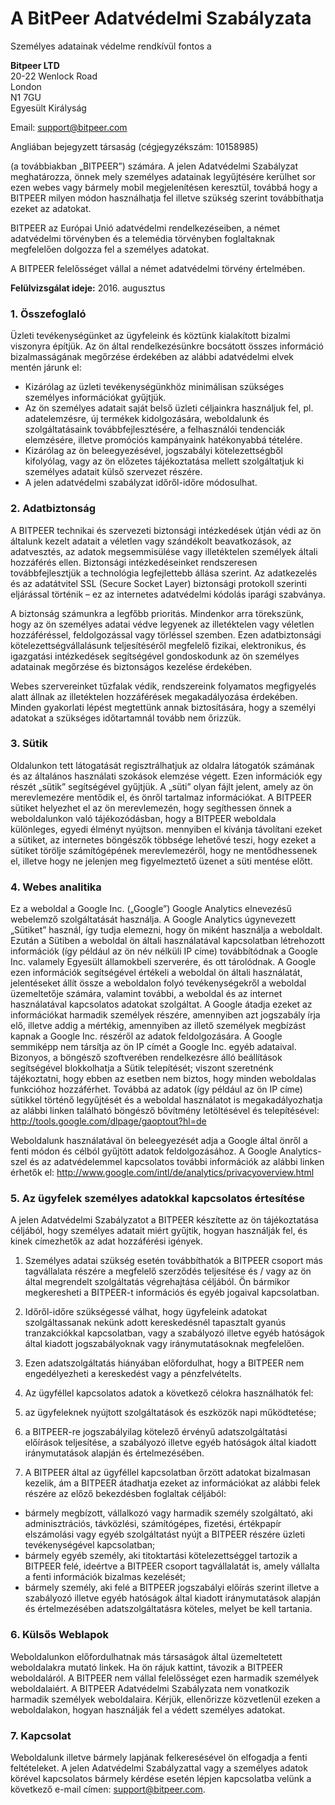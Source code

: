 A BitPeer Adatvédelmi Szabályzata
======================

Személyes adatainak védelme rendkívül fontos a

**Bitpeer LTD**<br/>
20-22 Wenlock Road<br/>
London<br/>
N1 7GU<br/>
Egyesült Királyság<br/>



Email: [support@bitpeer.com](mailto:support@bitpeer.com)

Angliában bejegyzett társaság (cégjegyzékszám: 10158985)



(a továbbiakban „BITPEER”) számára. A jelen Adatvédelmi Szabályzat meghatározza, önnek mely személyes adatainak legyűjtésére kerülhet sor ezen webes vagy bármely mobil megjelenítésen keresztül, továbbá hogy a BITPEER milyen módon használhatja fel illetve szükség szerint továbbíthatja ezeket az adatokat.

BITPEER az Európai Unió adatvédelmi rendelkezéseiben, a német adatvédelmi törvényben és a telemédia törvényben foglaltaknak megfelelően dolgozza fel a személyes adatokat.

A BITPEER felelősséget vállal a német adatvédelmi törvény értelmében.



**Felülvizsgálat ideje:** 2016. augusztus



### **1.** Összefoglaló

Üzleti tevékenységünket az ügyfeleink és köztünk kialakított bizalmi viszonyra építjük. Az ön által rendelkezésünkre bocsátott összes információ bizalmasságának megőrzése érdekében az alábbi adatvédelmi elvek mentén járunk el:
- Kizárólag az üzleti tevékenységünkhöz minimálisan szükséges személyes információkat gyűjtjük.
- Az ön személyes adatait saját belső üzleti céljainkra használjuk fel, pl. adatelemzésre, új termékek kidolgozására, weboldalunk és szolgáltatásaink továbbfejlesztésére, a felhasználói tendenciák elemzésére, illetve promóciós kampányaink hatékonyabbá tételére.
- Kizárólag az ön beleegyezésével, jogszabályi kötelezettségből kifolyólag, vagy az ön előzetes tájékoztatása mellett szolgáltatjuk ki személyes adatait külső szervezet részére.
- A jelen adatvédelmi szabályzat időről-időre módosulhat.



### **2.** Adatbiztonság

A BITPEER technikai és szervezeti biztonsági intézkedések útján védi az ön általunk kezelt adatait a véletlen vagy szándékolt beavatkozások, az adatvesztés, az adatok megsemmisülése vagy illetéktelen személyek általi hozzáférés ellen. Biztonsági intézkedéseinket rendszeresen továbbfejlesztjük a technológia legfejlettebb állása szerint. Az adatkezelés és az adatátvitel SSL (Secure Socket Layer) biztonsági protokoll szerinti eljárással történik – ez az internetes adatvédelmi kódolás iparági szabványa.

A biztonság számunkra a legfőbb prioritás. Mindenkor arra törekszünk, hogy az ön személyes adatai védve legyenek az illetéktelen vagy véletlen hozzáféréssel, feldolgozással vagy törléssel szemben. Ezen adatbiztonsági kötelezettségvállalásunk teljesítéséről megfelelő fizikai, elektronikus, és igazgatási intézkedések segítségével gondoskodunk az ön személyes adatainak megőrzése és biztonságos kezelése érdekében.

Webes szervereinket tűzfalak védik, rendszereink folyamatos megfigyelés alatt állnak az illetéktelen hozzáférések megakadályozása érdekében. Minden gyakorlati lépést megtettünk annak biztosítására, hogy a személyi adatokat a szükséges időtartamnál tovább nem őrizzük.



### **3.** Sütik

Oldalunkon tett látogatását regisztrálhatjuk az oldalra látogatók számának és az általános használati szokások elemzése végett. Ezen információk egy részét „sütik” segítségével gyűjtjük. A „süti” olyan fájlt jelent, amely az ön merevlemezére mentődik el, és önről tartalmaz információkat. A BITPEER sütiket helyezhet el az ön merevlemezén, hogy segíthessen önnek a weboldalunkon való tájékozódásban, hogy a BITPEER weboldala különleges, egyedi élményt nyújtson. mennyiben el kívánja távolítani ezeket a sütiket, az internetes böngészők többsége lehetővé teszi, hogy ezeket a sütiket törölje számítógépének merevlemezéről, hogy ne mentődhessenek el, illetve hogy ne jelenjen meg figyelmeztető üzenet a süti mentése előtt.

### **4.** Webes analitika

Ez a weboldal a Google Inc. („Google”) Google Analytics elnevezésű webelemző szolgáltatását használja. A Google Analytics úgynevezett „Sütiket” használ, így tudja elemezni, hogy ön miként használja a weboldalt. Ezután a Sütiben a weboldal ön általi használatával kapcsolatban létrehozott információk (így például az ön név nélküli IP címe) továbbítódnak a Google Inc. valamely Egyesült államokbeli szerverére, és ott tárolódnak. A Google ezen információk segítségével értékeli a weboldal ön általi használatát, jelentéseket állít össze a weboldalon folyó tevékenységekről a weboldal üzemeltetője számára, valamint további, a weboldal és az internet használatával kapcsolatos adatokat szolgáltat. A Google átadja ezeket az információkat harmadik személyek részére, amennyiben azt jogszabály írja elő, illetve addig a mértékig, amennyiben az illető személyek megbízást kapnak a Google Inc. részéről az adatok feldolgozására. A Google semmiképp nem társítja az ön IP címét a Google Inc. egyéb adataival. Bizonyos, a böngésző szoftverében rendelkezésre álló beállítások segítségével blokkolhatja a Sütik telepítését; viszont szeretnénk tájékoztatni, hogy ebben az esetben nem biztos, hogy minden weboldalas funkcióhoz hozzáférhet. Továbbá az adatok (így például az ön IP címe) sütikkel történő legyűjtését és a weboldal használatot is megakadályozhatja az alábbi linken található böngésző bővítmény letöltésével és telepítésével: http://tools.google.com/dlpage/gaoptout?hl=de

Weboldalunk használatával ön beleegyezését adja a Google által önről a fenti módon és célból gyűjtött adatok feldolgozásához. A Google Analytics-szel és az adatvédelemmel kapcsolatos további információk az alábbi linken érhetők el:	 http://www.google.com/intl/de/analytics/privacyoverview.html 


### **5.** Az ügyfelek személyes adatokkal kapcsolatos értesítése

A jelen Adatvédelmi Szabályzatot a BITPEER készítette az ön tájékoztatása céljából, hogy személyes adatait miért gyűjtik, hogyan használják fel, és kinek címezhetők az adat hozzáférési igények.

1. Személyes adatai szükség esetén továbbíthatók a BITPEER csoport más tagvállalata részére a megfelelő szerződés teljesítése és / vagy az ön által megrendelt szolgáltatás végrehajtása céljából. Ön bármikor megkeresheti a BITPEER-t információs és egyéb jogaival kapcsolatban.

2. Időről-időre szükségessé válhat, hogy ügyfeleink adatokat szolgáltassanak nekünk adott kereskedésnél tapasztalt gyanús tranzakciókkal kapcsolatban, vagy a szabályozó illetve egyéb hatóságok által kiadott jogszabályoknak vagy iránymutatásoknak megfelelően.

3. Ezen adatszolgáltatás hiányában előfordulhat, hogy a BITPEER nem engedélyezheti a kereskedést vagy a pénzfelvételts.

4. Az ügyféllel kapcsolatos adatok a következő célokra használhatók fel:<br/>


  1. az ügyfeleknek nyújtott szolgáltatások és eszközök napi működtetése;
  2. a BITPEER-re jogszabályilag kötelező érvényű adatszolgáltatási előírások teljesítése, a szabályozó illetve egyéb hatóságok által kiadott iránymutatások alapján és értelmezésében.
  3. A BITPEER által az ügyféllel kapcsolatban őrzött adatokat bizalmasan kezelik, ám a BITPEER átadhatja ezeket az információkat az alábbi felek részére az előző bekezdésben foglaltak céljából:
  - bármely megbízott, vállalkozó vagy harmadik személy szolgáltató, aki adminisztrációs, távközlési, számítógépes, fizetési, értékpapír elszámolási vagy egyéb szolgáltatást nyújt a BITPEER részére üzleti tevékenységével kapcsolatban;
  - bármely egyéb személy, aki titoktartási kötelezettséggel tartozik a BITPEER felé, ideértve a BITPEER csoport tagvállalatát is, amely vállalta a fenti információk bizalmas kezelését;
  - bármely személy, aki felé a BITPEER jogszabályi előírás szerint illetve a szabályozó illetve egyéb hatóságok által kiadott iránymutatások alapján és értelmezésében adatszolgáltatásra köteles, melyet be kell tartania.

### **6.** Külsős Weblapok

Weboldalunkon előfordulhatnak más társaságok által üzemeltetett weboldalakra mutató linkek. Ha ön rájuk kattint, távozik a BITPEER weboldaláról. A BITPEER nem vállal felelősséget ezen harmadik személyek weboldalaiért. A BITPEER Adatvédelmi Szabályzata nem vonatkozik harmadik személyek weboldalaira. Kérjük, ellenőrizze közvetlenül ezeken a weboldalakon, hogyan használják fel a védett személyes adatokat.


### **7.** Kapcsolat

Weboldalunk illetve bármely lapjának felkeresésével ön elfogadja a fenti feltételeket. A jelen Adatvédelmi Szabályzattal vagy a személyes adatok körével kapcsolatos bármely kérdése esetén lépjen kapcsolatba velünk a következő e-mail címen: support@bitpeer.com.
